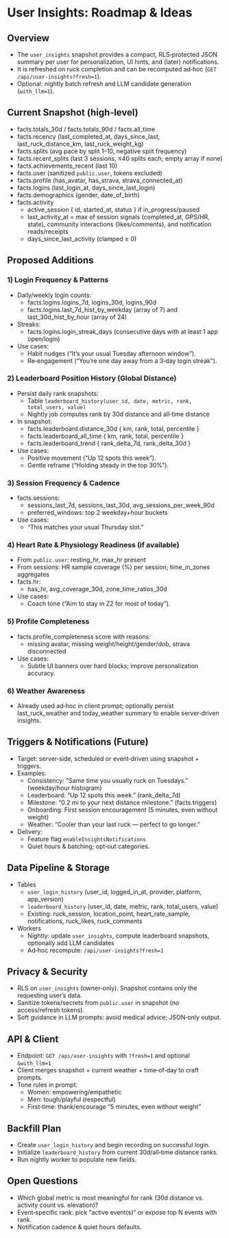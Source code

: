 # User Insights: Roadmap & Ideas

## Overview
- The `user_insights` snapshot provides a compact, RLS‑protected JSON summary per user for personalization, UI hints, and (later) notifications.
- It is refreshed on ruck completion and can be recomputed ad‑hoc (`GET /api/user-insights?fresh=1`).
- Optional: nightly batch refresh and LLM candidate generation (`with_llm=1`).

## Current Snapshot (high‑level)
- facts.totals_30d / facts.totals_90d / facts.all_time
- facts.recency (last_completed_at, days_since_last, last_ruck_distance_km, last_ruck_weight_kg)
- facts.splits (avg pace by split 1–10, negative split frequency)
- facts.recent_splits (last 3 sessions, ≤40 splits each; empty array if none)
- facts.achievements_recent (last 10)
- facts.user (sanitized `public.user`, tokens excluded)
- facts.profile (has_avatar, has_strava, strava_connected_at)
- facts.logins (last_login_at, days_since_last_login)
- facts.demographics (gender, date_of_birth)
- facts.activity
  - active_session { id, started_at, status } if in_progress/paused
  - last_activity_at = max of session signals (completed_at, GPS/HR, state), community interactions (likes/comments), and notification reads/receipts
  - days_since_last_activity (clamped ≥ 0)

## Proposed Additions

### 1) Login Frequency & Patterns
- Daily/weekly login counts:
  - facts.logins.logins_7d, logins_30d, logins_90d
  - facts.logins.last_7d_hist_by_weekday (array of 7) and last_30d_hist_by_hour (array of 24)
- Streaks:
  - facts.logins.login_streak_days (consecutive days with at least 1 app open/login)
- Use cases:
  - Habit nudges (“It’s your usual Tuesday afternoon window”).
  - Re‑engagement (“You’re one day away from a 3‑day login streak”).

### 2) Leaderboard Position History (Global Distance)
- Persist daily rank snapshots:
  - Table `leaderboard_history(user_id, date, metric, rank, total_users, value)`
  - Nightly job computes rank by 30d distance and all‑time distance
- In snapshot:
  - facts.leaderboard.distance_30d { km, rank, total, percentile }
  - facts.leaderboard_all_time { km, rank, total, percentile }
  - facts.leaderboard_trend { rank_delta_7d, rank_delta_30d }
- Use cases:
  - Positive movement (“Up 12 spots this week”).
  - Gentle reframe (“Holding steady in the top 30%”).

### 3) Session Frequency & Cadence
- facts.sessions:
  - sessions_last_7d, sessions_last_30d, avg_sessions_per_week_90d
  - preferred_windows: top 2 weekday+hour buckets
- Use cases:
  - “This matches your usual Thursday slot.”

### 4) Heart Rate & Physiology Readiness (if available)
- From `public.user`: resting_hr, max_hr present
- From sessions: HR sample coverage (%) per session; time_in_zones aggregates
- facts.hr:
  - has_hr, avg_coverage_30d, zone_time_ratios_30d
- Use cases:
  - Coach tone (“Aim to stay in Z2 for most of today”).

### 5) Profile Completeness
- facts.profile_completeness score with reasons:
  - missing avatar, missing weight/height/gender/dob, strava disconnected
- Use cases:
  - Subtle UI banners over hard blocks; improve personalization accuracy.

### 6) Weather Awareness
- Already used ad‑hoc in client prompt; optionally persist last_ruck_weather and today_weather summary to enable server‑driven insights.

## Triggers & Notifications (Future)
- Target: server‑side, scheduled or event‑driven using snapshot + triggers.
- Examples:
  - Consistency: “Same time you usually ruck on Tuesdays.” (weekday/hour histogram)
  - Leaderboard: “Up 12 spots this week.” (rank_delta_7d)
  - Milestone: “0.2 mi to your next distance milestone.” (facts.triggers)
  - Onboarding: First session encouragement (5 minutes, even without weight)
  - Weather: “Cooler than your last ruck — perfect to go longer.”
- Delivery:
  - Feature flag `enableInsightsNotifications`
  - Quiet hours & batching; opt‑out categories.

## Data Pipeline & Storage
- Tables
  - `user_login_history` (user_id, logged_in_at, provider, platform, app_version)
  - `leaderboard_history` (user_id, date, metric, rank, total_users, value)
  - Existing: ruck_session, location_point, heart_rate_sample, notifications, ruck_likes, ruck_comments
- Workers
  - Nightly: update `user_insights`, compute leaderboard snapshots, optionally add LLM candidates
  - Ad‑hoc recompute: `/api/user-insights?fresh=1`

## Privacy & Security
- RLS on `user_insights` (owner‑only). Snapshot contains only the requesting user’s data.
- Sanitize tokens/secrets from `public.user` in snapshot (no access/refresh tokens).
- Soft guidance in LLM prompts: avoid medical advice; JSON‑only output.

## API & Client
- Endpoint: `GET /api/user-insights` with `?fresh=1` and optional `&with_llm=1`
- Client merges snapshot + current weather + time‑of‑day to craft prompts.
- Tone rules in prompt:
  - Women: empowering/empathetic
  - Men: tough/playful (respectful)
  - First‑time: thank/encourage “5 minutes, even without weight”

## Backfill Plan
- Create `user_login_history` and begin recording on successful login.
- Initialize `leaderboard_history` from current 30d/all‑time distance ranks.
- Run nightly worker to populate new fields.

## Open Questions
- Which global metric is most meaningful for rank (30d distance vs. activity count vs. elevation)?
- Event‑specific rank: pick “active event(s)” or expose top N events with rank.
- Notification cadence & quiet hours defaults.

